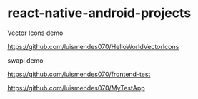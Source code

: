 # react-native-android-projects

Vector Icons demo

https://github.com/luismendes070/HelloWorldVectorIcons

swapi demo

https://github.com/luismendes070/frontend-test


https://github.com/luismendes070/MyTestApp
